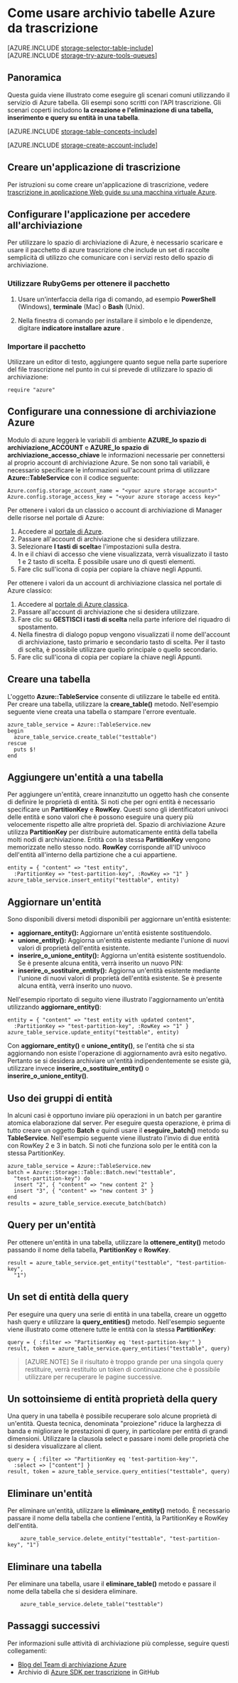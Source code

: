 <properties
    pageTitle="Come usare archivio tabelle Azure da trascrizione | Microsoft Azure"
    description="Archiviare i dati strutturati nel cloud mediante archiviazione tabella Azure, un archivio di dati NoSQL."
    services="storage"
    documentationCenter="ruby"
    authors="tamram"
    manager="carmonm"
    editor=""/>
<tags
    ms.service="storage"
    ms.workload="storage"
    ms.tgt_pltfrm="na"
    ms.devlang="ruby"
    ms.topic="article"
    ms.date="10/18/2016"
    ms.author="tamram"/>


# <a name="how-to-use-azure-table-storage-from-ruby"></a>Come usare archivio tabelle Azure da trascrizione

[AZURE.INCLUDE [storage-selector-table-include](../../includes/storage-selector-table-include.md)]
<br/>
[AZURE.INCLUDE [storage-try-azure-tools-queues](../../includes/storage-try-azure-tools-tables.md)]

## <a name="overview"></a>Panoramica

Questa guida viene illustrato come eseguire gli scenari comuni utilizzando il servizio di Azure tabella. Gli esempi sono scritti con l'API trascrizione. Gli scenari coperti includono **la creazione e l'eliminazione di una tabella, inserimento e query su entità in una tabella**.

[AZURE.INCLUDE [storage-table-concepts-include](../../includes/storage-table-concepts-include.md)]

[AZURE.INCLUDE [storage-create-account-include](../../includes/storage-create-account-include.md)]

## <a name="create-a-ruby-application"></a>Creare un'applicazione di trascrizione

Per istruzioni su come creare un'applicazione di trascrizione, vedere [trascrizione in applicazione Web guide su una macchina virtuale Azure](../virtual-machines/linux/classic/virtual-machines-linux-classic-ruby-rails-web-app.md).


## <a name="configure-your-application-to-access-storage"></a>Configurare l'applicazione per accedere all'archiviazione

Per utilizzare lo spazio di archiviazione di Azure, è necessario scaricare e usare il pacchetto di azure trascrizione che include un set di raccolte semplicità di utilizzo che comunicare con i servizi resto dello spazio di archiviazione.

### <a name="use-rubygems-to-obtain-the-package"></a>Utilizzare RubyGems per ottenere il pacchetto

1. Usare un'interfaccia della riga di comando, ad esempio **PowerShell** (Windows), **terminale** (Mac) o **Bash** (Unix).

2. Nella finestra di comando per installare il simbolo e le dipendenze, digitare **indicatore installare azure** .

### <a name="import-the-package"></a>Importare il pacchetto

Utilizzare un editor di testo, aggiungere quanto segue nella parte superiore del file trascrizione nel punto in cui si prevede di utilizzare lo spazio di archiviazione:

    require "azure"

## <a name="set-up-an-azure-storage-connection"></a>Configurare una connessione di archiviazione Azure

Modulo di azure leggerà le variabili di ambiente **AZURE\_lo spazio di archiviazione\_ACCOUNT** e **AZURE\_lo spazio di archiviazione\_accesso\_chiave** le informazioni necessarie per connettersi al proprio account di archiviazione Azure. Se non sono tali variabili, è necessario specificare le informazioni sull'account prima di utilizzare **Azure::TableService** con il codice seguente:

    Azure.config.storage_account_name = "<your azure storage account>"
    Azure.config.storage_access_key = "<your azure storage access key>"

Per ottenere i valori da un classico o account di archiviazione di Manager delle risorse nel portale di Azure:

1. Accedere al [portale di Azure](https://portal.azure.com).
2. Passare all'account di archiviazione che si desidera utilizzare.
3. Selezionare **I tasti di scelta**e l'impostazioni sulla destra.
4. In e il chiavi di accesso che viene visualizzata, verrà visualizzato il tasto 1 e 2 tasto di scelta. È possibile usare uno di questi elementi. 
5. Fare clic sull'icona di copia per copiare la chiave negli Appunti. 

Per ottenere i valori da un account di archiviazione classica nel portale di Azure classico:

1. Accedere al [portale di Azure classica](https://manage.windowsazure.com).
2. Passare all'account di archiviazione che si desidera utilizzare.
3. Fare clic su **GESTISCI i tasti di scelta** nella parte inferiore del riquadro di spostamento.
4. Nella finestra di dialogo popup vengono visualizzati il nome dell'account di archiviazione, tasto primario e secondario tasto di scelta. Per il tasto di scelta, è possibile utilizzare quello principale o quello secondario. 
5. Fare clic sull'icona di copia per copiare la chiave negli Appunti.

## <a name="create-a-table"></a>Creare una tabella

L'oggetto **Azure::TableService** consente di utilizzare le tabelle ed entità. Per creare una tabella, utilizzare la **creare\_table()** metodo. Nell'esempio seguente viene creata una tabella o stampare l'errore eventuale.

    azure_table_service = Azure::TableService.new
    begin
      azure_table_service.create_table("testtable")
    rescue
      puts $!
    end

## <a name="add-an-entity-to-a-table"></a>Aggiungere un'entità a una tabella

Per aggiungere un'entità, creare innanzitutto un oggetto hash che consente di definire le proprietà di entità. Si noti che per ogni entità è necessario specificare un **PartitionKey** e **RowKey**. Questi sono gli identificatori univoci delle entità e sono valori che è possono eseguire una query più velocemente rispetto alle altre proprietà del. Spazio di archiviazione Azure utilizza **PartitionKey** per distribuire automaticamente entità della tabella molti nodi di archiviazione. Entità con la stessa **PartitionKey** vengono memorizzate nello stesso nodo. **RowKey** corrisponde all'ID univoco dell'entità all'interno della partizione che a cui appartiene.

    entity = { "content" => "test entity",
      :PartitionKey => "test-partition-key", :RowKey => "1" }
    azure_table_service.insert_entity("testtable", entity)

## <a name="update-an-entity"></a>Aggiornare un'entità

Sono disponibili diversi metodi disponibili per aggiornare un'entità esistente:

* **aggiornare\_entity():** Aggiornare un'entità esistente sostituendolo.
* **unione\_entity():** Aggiorna un'entità esistente mediante l'unione di nuovi valori di proprietà dell'entità esistente.
* **inserire\_o\_unione\_entity():** Aggiorna un'entità esistente sostituendolo. Se è presente alcuna entità, verrà inserito un nuovo PIN:
* **inserire\_o\_sostituire\_entity():** Aggiorna un'entità esistente mediante l'unione di nuovi valori di proprietà dell'entità esistente. Se è presente alcuna entità, verrà inserito uno nuovo.

Nell'esempio riportato di seguito viene illustrato l'aggiornamento un'entità utilizzando **aggiornare\_entity()**:

    entity = { "content" => "test entity with updated content",
      :PartitionKey => "test-partition-key", :RowKey => "1" }
    azure_table_service.update_entity("testtable", entity)

Con **aggiornare\_entity()** e **unione\_entity()**, se l'entità che si sta aggiornando non esiste l'operazione di aggiornamento avrà esito negativo. Pertanto se si desidera archiviare un'entità indipendentemente se esiste già, utilizzare invece **inserire\_o\_sostituire\_entity()** o **inserire\_o\_unione\_entity()**.

## <a name="work-with-groups-of-entities"></a>Uso dei gruppi di entità

In alcuni casi è opportuno inviare più operazioni in un batch per garantire atomica elaborazione dal server. Per eseguire questa operazione, è prima di tutto creare un oggetto **Batch** e quindi usare il **eseguire\_batch()** metodo su **TableService**. Nell'esempio seguente viene illustrato l'invio di due entità con RowKey 2 e 3 in batch. Si noti che funziona solo per le entità con la stessa PartitionKey.

    azure_table_service = Azure::TableService.new
    batch = Azure::Storage::Table::Batch.new("testtable",
      "test-partition-key") do
      insert "2", { "content" => "new content 2" }
      insert "3", { "content" => "new content 3" }
    end
    results = azure_table_service.execute_batch(batch)

## <a name="query-for-an-entity"></a>Query per un'entità

Per ottenere un'entità in una tabella, utilizzare la **ottenere\_entity()** metodo passando il nome della tabella, **PartitionKey** e **RowKey**.

    result = azure_table_service.get_entity("testtable", "test-partition-key",
      "1")

## <a name="query-a-set-of-entities"></a>Un set di entità della query

Per eseguire una query una serie di entità in una tabella, creare un oggetto hash query e utilizzare la **query\_entities()** metodo. Nell'esempio seguente viene illustrato come ottenere tutte le entità con la stessa **PartitionKey**:

    query = { :filter => "PartitionKey eq 'test-partition-key'" }
    result, token = azure_table_service.query_entities("testtable", query)

> [AZURE.NOTE] Se il risultato è troppo grande per una singola query restituire, verrà restituito un token di continuazione che è possibile utilizzare per recuperare le pagine successive.

## <a name="query-a-subset-of-entity-properties"></a>Un sottoinsieme di entità proprietà della query

Una query in una tabella è possibile recuperare solo alcune proprietà di un'entità. Questa tecnica, denominata "proiezione" riduce la larghezza di banda e migliorare le prestazioni di query, in particolare per entità di grandi dimensioni. Utilizzare la clausola select e passare i nomi delle proprietà che si desidera visualizzare al client.

    query = { :filter => "PartitionKey eq 'test-partition-key'",
      :select => ["content"] }
    result, token = azure_table_service.query_entities("testtable", query)

## <a name="delete-an-entity"></a>Eliminare un'entità

Per eliminare un'entità, utilizzare la **eliminare\_entity()** metodo. È necessario passare il nome della tabella che contiene l'entità, la PartitionKey e RowKey dell'entità.

        azure_table_service.delete_entity("testtable", "test-partition-key", "1")

## <a name="delete-a-table"></a>Eliminare una tabella

Per eliminare una tabella, usare il **eliminare\_table()** metodo e passare il nome della tabella che si desidera eliminare.

        azure_table_service.delete_table("testtable")

## <a name="next-steps"></a>Passaggi successivi

Per informazioni sulle attività di archiviazione più complesse, seguire questi collegamenti:

- [Blog del Team di archiviazione Azure](http://blogs.msdn.com/b/windowsazurestorage/)
- Archivio di [Azure SDK per trascrizione](http://github.com/WindowsAzure/azure-sdk-for-ruby) in GitHub
